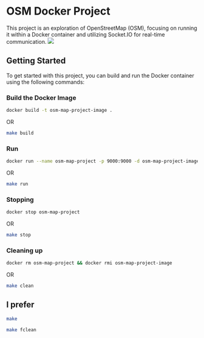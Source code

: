 # OSM Docker Project

This project is an exploration of OpenStreetMap (OSM), focusing on running it within a Docker container and utilizing Socket.IO for real-time communication.
![](clickdemo.gif)
## Getting Started

To get started with this project, you can build and run the Docker container using the following commands:

### Build the Docker Image
```bash
docker build -t osm-map-project-image .
```
OR
```bash
make build
```
### Run
```bash
docker run --name osm-map-project -p 9000:9000 -d osm-map-project-image
```
OR
```bash
make run
```
### Stopping
```bash
docker stop osm-map-project
```
OR
```bash
make stop
```
### Cleaning up
```bash
docker rm osm-map-project && docker rmi osm-map-project-image
```
OR
```bash
make clean
```
## I prefer
```bash
make
```
```bash
make fclean
```
